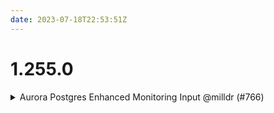 ```yaml
---
date: 2023-07-18T22:53:51Z
---
```


# 1.255.0

<details>
  <summary>Aurora Postgres Enhanced Monitoring Input @milldr (#766)</summary>

### what
- Added `enhanced_monitoring_attributes` as option
- Set default `aurora-mysql` component name

### why
- Set this var with a custom value to avoid IAM role length restrictions (default unchanged)
- Set common value as default

### references
- n/a


</details>